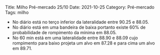 Title: Milho Pré-mercado 25/10
Date: 2021-10-25
Category: Pré-mercado
Tags: milho

* No diário está no terço inferior da lateralidade entre 90.25 e 88.05.
* No diário está em uma bandeira de baixa portanto existe 60% de probabilidade de rompimento da mínima em 88.05.
* No 60 min está em uma lateralidade entre 88.90 e 88.09 cujo rompimento para baixo projeta um alvo em 87.28 e para cima um alvo em 89.71.
